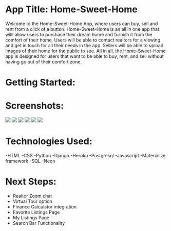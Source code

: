 # App Title: Home-Sweet-Home

 Welcome to the Home-Sweet-Home App, where users can buy, sell and rent from a click of a button. Home-Sweet-Home is an all in one app that willl allow users to purchase their dream home and furnish it from the comfort of their home. Users will be able to contact realtors for a viewing and get in touch for all their needs in the app. Sellers will be able to upload images of their home for the public to see. All in all, the Home-Sweet-Home app is designed for users that want to be able to buy, rent, and sell without having go out of their comfort zone.

# Getting Started:
<link src="https://trello.com/b/S1Rhlkxw/project-3-sei" alt= "Click to view Project Planning!​">


<link src="https://radiant-wildwood-47842-7d58f5eadc3b.herokuapp.com/" alt= "Click to view the Home-Sweet-Home App!">


# Screenshots:
<img src="https://i.imgur.com/BoDDXJv.png">
<img src="https://i.imgur.com/InjDAjy.png">
<img src= "https://i.imgur.com/pXAkIfp.png">
<img src= "https://i.imgur.com/65d7DEk.png">
<img src= "https://i.imgur.com/KsBERKh.png">
<img src= "https://i.imgur.com/dfh0Gmb.png">



# Technologies Used:
 
 -HTML
 -CSS
 -Python
 -Django
 -Heroku
 -Postgresql
 -Javascript
 -Materialize framework
 -SQL
 -Neon

# Next Steps:
- Realtor Zoom chat 
- Virtual Tour option
- Finance Calculator integration
- Favorite Listings Page
- My Listings Page
- Search Bar Functionality
